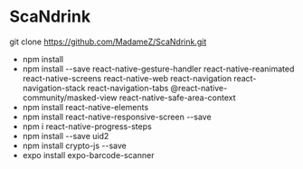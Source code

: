 # ScaNdrink

git clone https://github.com/MadameZ/ScaNdrink.git

- npm install
- npm install --save react-native-gesture-handler react-native-reanimated react-native-screens react-native-web react-navigation react-navigation-stack react-navigation-tabs   @react-native-community/masked-view react-native-safe-area-context
- npm install react-native-elements
- npm install react-native-responsive-screen --save
- npm i react-native-progress-steps
- npm install --save uid2
- npm install crypto-js --save 
- expo install expo-barcode-scanner
